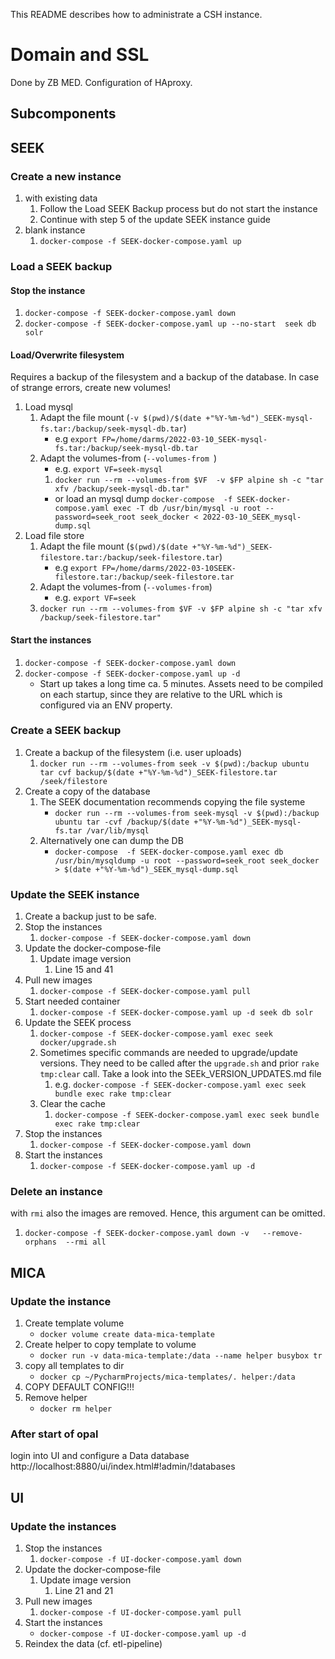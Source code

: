 This README describes how to administrate a CSH instance.

# Domain and SSL
Done by ZB MED. Configuration of HAproxy.

## Subcomponents

## SEEK 
### Create a new instance
1. with existing data
   1. Follow the Load SEEK Backup process but do not start the instance
   2. Continue with step 5 of the update SEEK instance guide
2. blank instance
   1. `docker-compose -f SEEK-docker-compose.yaml up`

### Load a SEEK backup
#### Stop the instance
1. `docker-compose -f SEEK-docker-compose.yaml down`
2. `docker-compose -f SEEK-docker-compose.yaml up --no-start  seek db solr`
#### Load/Overwrite filesystem
Requires a backup of the filesystem  and a backup of the database. In case of strange errors, create new volumes!
1. Load mysql
   1. Adapt the file mount (`-v $(pwd)/$(date +"%Y-%m-%d")_SEEK-mysql-fs.tar:/backup/seek-mysql-db.tar`)
      - e.g `export FP=/home/darms/2022-03-10_SEEK-mysql-fs.tar:/backup/seek-mysql-db.tar`
   2. Adapt the volumes-from (`--volumes-from `)
      - e.g. `export VF=seek-mysql`
      1. `docker run --rm --volumes-from $VF  -v $FP alpine sh -c "tar xfv /backup/seek-mysql-db.tar"`
      - or load an mysql dump
         `docker-compose  -f SEEK-docker-compose.yaml exec -T db /usr/bin/mysql -u root --password=seek_root seek_docker < 2022-03-10_SEEK_mysql-dump.sql`
2. Load file store
   1. Adapt the file mount (`$(pwd)/$(date +"%Y-%m-%d")_SEEK-filestore.tar:/backup/seek-filestore.tar`)
      - e.g `export FP=/home/darms/2022-03-10SEEK-filestore.tar:/backup/seek-filestore.tar`
   2. Adapt the volumes-from (`--volumes-from`)
      - e.g. `export VF=seek`
   3. `docker run --rm --volumes-from $VF -v $FP alpine sh -c "tar xfv /backup/seek-filestore.tar"` 
   
#### Start the instances
1. `docker-compose -f SEEK-docker-compose.yaml down`
2. `docker-compose -f SEEK-docker-compose.yaml up -d`
   - Start up takes a long time ca. 5 minutes. Assets need to be compiled on each startup, since they are relative to
     the URL which is configured via an ENV property.

### Create a SEEK backup
1. Create a backup of the filesystem (i.e. user uploads)
   1. `docker run --rm --volumes-from seek -v $(pwd):/backup ubuntu tar cvf backup/$(date +"%Y-%m-%d")_SEEK-filestore.tar /seek/filestore`
2. Create a copy of the database
   1. The SEEK documentation recommends copying the file systeme
      - `docker run --rm --volumes-from seek-mysql -v $(pwd):/backup ubuntu tar -cvf /backup/$(date +"%Y-%m-%d")_SEEK-mysql-fs.tar /var/lib/mysql`
   2. Alternatively one can dump the DB
      - `docker-compose  -f SEEK-docker-compose.yaml exec db /usr/bin/mysqldump -u root --password=seek_root seek_docker > $(date +"%Y-%m-%d")_SEEK_mysql-dump.sql`

### Update the SEEK instance
1. Create a backup just to be safe.
3. Stop the instances
   1. `docker-compose -f SEEK-docker-compose.yaml down`
4. Update the docker-compose-file
   1. Update image version
      1. Line 15 and 41
5. Pull new images   
   1. `docker-compose -f SEEK-docker-compose.yaml pull`
6. Start needed container
   1. `docker-compose -f SEEK-docker-compose.yaml up -d seek db solr`
7. Update the SEEK process 
   1. `docker-compose -f SEEK-docker-compose.yaml exec seek docker/upgrade.sh`
   2. Sometimes specific commands are needed to upgrade/update versions. They need to be called after the `upgrade.sh` and prior `rake tmp:clear` call.
      Take a look into the SEEk_VERSION_UPDATES.md file
      1. e.g. `docker-compose -f SEEK-docker-compose.yaml exec seek bundle exec rake tmp:clear`
   4. Clear the cache
      1. `docker-compose -f SEEK-docker-compose.yaml exec seek bundle exec rake tmp:clear`
8. Stop the instances
   1. `docker-compose -f SEEK-docker-compose.yaml down`
9. Start the instances
   1. `docker-compose -f SEEK-docker-compose.yaml up -d`

### Delete an instance
with `rmi` also the images are removed. Hence, this argument can be omitted. 
1. `docker-compose -f SEEK-docker-compose.yaml down -v   --remove-orphans  --rmi all`

## MICA
### Update the  instance
1. Create template volume
   - `docker volume create data-mica-template`
2. Create helper to copy template to volume
   - `docker run -v data-mica-template:/data --name helper busybox tr`
3. copy all templates to dir 
   - `docker cp ~/PycharmProjects/mica-templates/. helper:/data`
4. COPY DEFAULT CONFIG!!!
5. Remove helper 
   - `docker rm helper`
### After start of opal
login into UI and configure a Data database 
http://localhost:8880/ui/index.html#!admin/!databases


## UI
### Update the  instances
1. Stop the instances
   1. `docker-compose -f UI-docker-compose.yaml down`
2. Update the docker-compose-file
   1. Update image version
      1. Line 21 and 21
3. Pull new images   
   1. `docker-compose -f UI-docker-compose.yaml pull`
4. Start the instances
   - `docker-compose -f UI-docker-compose.yaml up -d`
5. Reindex the data (cf. etl-pipeline)